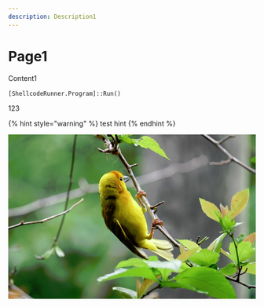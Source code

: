 ```yaml
---
description: Description1
---
```


# Page1

Content1

```
[ShellcodeRunner.Program]::Run()
```

123

{% hint style="warning" %}
test hint
{% endhint %}

![test name](.gitbook/assets/изображение.png)
